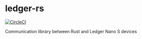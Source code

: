 # ledger-rs

[![CircleCI](https://circleci.com/gh/ZondaX/ledger-rs.svg?style=svg)](https://circleci.com/gh/ZondaX/ledger-rs)

Communication library between Rust and Ledger Nano S devices
